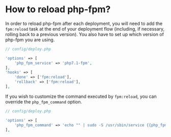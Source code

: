 # How to reload php-fpm?

In order to reload php-fpm after each deployment, you will need to add the `fpm:reload` task at the end of your deployment flow (including, if necessary, rolling back to a previous version). You also have to set up which version of php-fpm you are using.

```php
// config/deploy.php

'options' => [
    'php_fpm_service' => 'php7.1-fpm',
],
'hooks' => [
    'done' => ['fpm:reload'],
    'rollback' => ['fpm:reload'],
],
```

If you wish to customize the command executed by `fpm:reload`, you can override the `php_fpm_command` option.

```php
// config/deploy.php

'options' => [
    'php_fpm_command' => 'echo "" | sudo -S /usr/sbin/service {{php_fpm_service}} reload',
],
```

